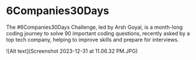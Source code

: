 # 6Companies30Days
The #6Companies30Days Challenge, led by Arsh Goyal, is a month-long coding journey to solve 90 important coding questions, recently asked by a top tech company, helping to improve skills and prepare for interviews.

![Alt text](Screenshot 2023-12-31 at 11.06.32 PM.JPG)

